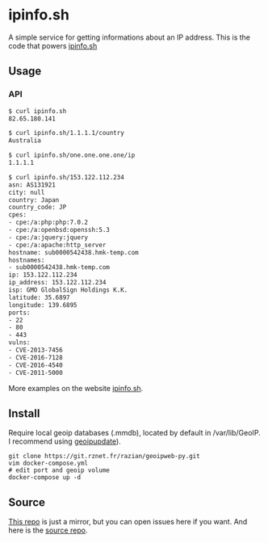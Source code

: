 # ipinfo.sh

A simple service for getting informations about an IP address. This is the code that powers [ipinfo.sh](https://ipinfo.sh)

## Usage

### API
```bash
$ curl ipinfo.sh
82.65.180.141

$ curl ipinfo.sh/1.1.1.1/country
Australia

$ curl ipinfo.sh/one.one.one.one/ip
1.1.1.1

$ curl ipinfo.sh/153.122.112.234
asn: AS131921
city: null
country: Japan
country_code: JP
cpes:
- cpe:/a:php:php:7.0.2
- cpe:/a:openbsd:openssh:5.3
- cpe:/a:jquery:jquery
- cpe:/a:apache:http_server
hostname: sub0000542438.hmk-temp.com
hostnames:
- sub0000542438.hmk-temp.com
ip: 153.122.112.234
ip_address: 153.122.112.234
isp: GMO GlobalSign Holdings K.K.
latitude: 35.6897
longitude: 139.6895
ports:
- 22
- 80
- 443
vulns:
- CVE-2013-7456
- CVE-2016-7128
- CVE-2016-4540
- CVE-2011-5000
```

More examples on the website [ipinfo.sh](https://ipinfo.sh).

## Install

Require local geoip databases (.mmdb), located by default in /var/lib/GeoIP.
I recommend using [geoipupdate](https://github.com/maxmind/geoipupdate)).

```
git clone https://git.rznet.fr/razian/geoipweb-py.git
vim docker-compose.yml
# edit port and geoip volume
docker-compose up -d
```

## Source
[This repo](https://github.com/tchivert/ipinfo.sh) is just a mirror, but you can open issues here if you want.
And here is the [source repo](https://git.rznet.fr/razian/geoipweb-py).
